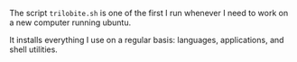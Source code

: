 The script `trilobite.sh` is one of the first I run whenever I need to work on a new computer running ubuntu.

It installs everything I use on a regular basis: languages, applications, and shell utilities.
